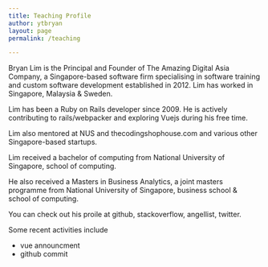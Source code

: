 ```yaml
---
title: Teaching Profile
author: ytbryan
layout: page
permalink: /teaching

---
```


Bryan Lim is the Principal and Founder of The Amazing Digital Asia Company, a Singapore-based software firm specialising in software training and custom software development established in 2012. Lim has worked in Singapore, Malaysia & Sweden.

Lim has been a Ruby on Rails developer since 2009. He is actively contributing to rails/webpacker and exploring Vuejs during his free time.

Lim also mentored at NUS and thecodingshophouse.com and various other Singapore-based startups.

Lim received a bachelor of computing from National University of Singapore, school of computing.

He also received a Masters in Business Analytics, a joint masters programme from National University of Singapore, business school & school of computing.

You can check out his proile at github, stackoverflow, angellist, twitter.

Some recent activities include

- vue announcment
- github commit
